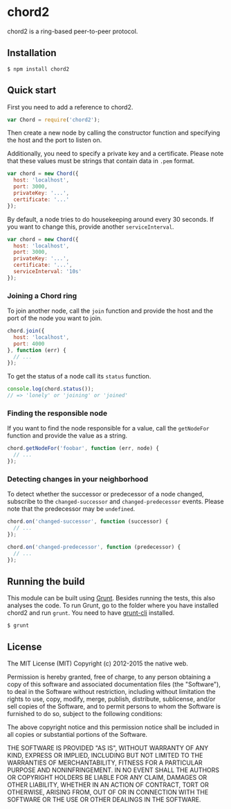 # chord2

chord2 is a ring-based peer-to-peer protocol.

## Installation

    $ npm install chord2

## Quick start

First you need to add a reference to chord2.

```javascript
var Chord = require('chord2');
```

Then create a new node by calling the constructor function and specifying the host and the port to listen on.

Additionally, you need to specify a private key and a certificate. Please note that these values must be strings that contain data in `.pem` format.

```javascript
var chord = new Chord({
  host: 'localhost',
  port: 3000,
  privateKey: '...',
  certificate: '...'
});
```

By default, a node tries to do housekeeping around every 30 seconds. If you want to change this, provide another `serviceInterval`.

```javascript
var chord = new Chord({
  host: 'localhost',
  port: 3000,
  privateKey: '...',
  certificate: '...',
  serviceInterval: '10s'
});
```

### Joining a Chord ring

To join another node, call the `join` function and provide the host and the port of the node you want to join.

```javascript
chord.join({
  host: 'localhost',
  port: 4000
}, function (err) {
  // ...
});
```

To get the status of a node call its `status` function.

```javascript
console.log(chord.status());
// => 'lonely' or 'joining' or 'joined'
```

### Finding the responsible node

If you want to find the node responsible for a value, call the `getNodeFor` function and provide the value as a string.

```javascript
chord.getNodeFor('foobar', function (err, node) {
  // ...
});
```

### Detecting changes in your neighborhood

To detect whether the successor or predecessor of a node changed, subscribe to the `changed-successor` and `changed-predecessor` events. Please note that the predecessor may be `undefined`.

```javascript
chord.on('changed-successor', function (successor) {
  // ...
});

chord.on('changed-predecessor', function (predecessor) {
  // ...
});
```

## Running the build

This module can be built using [Grunt](http://gruntjs.com/). Besides running the tests, this also analyses the code. To run Grunt, go to the folder where you have installed chord2 and run `grunt`. You need to have [grunt-cli](https://github.com/gruntjs/grunt-cli) installed.

    $ grunt

## License

The MIT License (MIT)
Copyright (c) 2012-2015 the native web.

Permission is hereby granted, free of charge, to any person obtaining a copy of this software and associated documentation files (the "Software"), to deal in the Software without restriction, including without limitation the rights to use, copy, modify, merge, publish, distribute, sublicense, and/or sell copies of the Software, and to permit persons to whom the Software is furnished to do so, subject to the following conditions:

The above copyright notice and this permission notice shall be included in all copies or substantial portions of the Software.

THE SOFTWARE IS PROVIDED "AS IS", WITHOUT WARRANTY OF ANY KIND, EXPRESS OR IMPLIED, INCLUDING BUT NOT LIMITED TO THE WARRANTIES OF MERCHANTABILITY, FITNESS FOR A PARTICULAR PURPOSE AND NONINFRINGEMENT. IN NO EVENT SHALL THE AUTHORS OR COPYRIGHT HOLDERS BE LIABLE FOR ANY CLAIM, DAMAGES OR OTHER LIABILITY, WHETHER IN AN ACTION OF CONTRACT, TORT OR OTHERWISE, ARISING FROM, OUT OF OR IN CONNECTION WITH THE SOFTWARE OR THE USE OR OTHER DEALINGS IN THE SOFTWARE.
